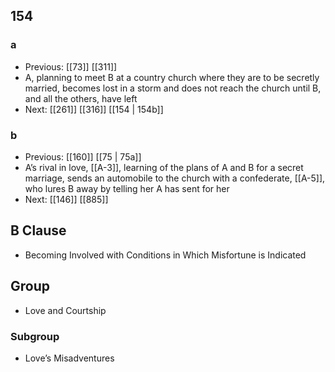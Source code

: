 ## 154
### a
- Previous: [[73]] [[311]] 
- A, planning to meet B at a country church where they are to be secretly married, becomes lost in a storm and does not reach the church until B, and all the others, have left
- Next: [[261]] [[316]] [[154 | 154b]] 

### b
- Previous: [[160]] [[75 | 75a]] 
- A’s rival in love, [[A-3]], learning of the plans of A and B for a secret marriage, sends an automobile to the church with a confederate, [[A-5]], who lures B away by telling her A has sent for her
- Next: [[146]] [[885]] 

## B Clause
- Becoming Involved with Conditions in Which Misfortune is Indicated

## Group
- Love and Courtship

### Subgroup
- Love’s Misadventures

